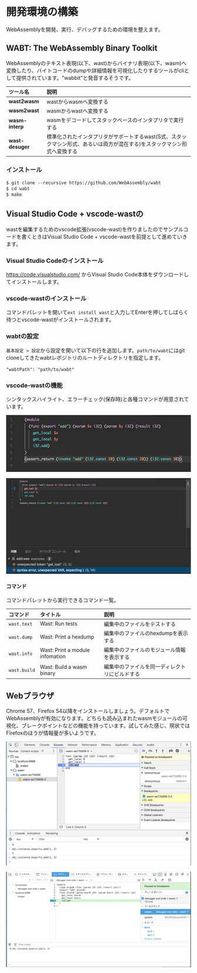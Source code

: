 # 開発環境の構築

WebAssemblyを開発、実行、デバッグするための環境を整えます。

## WABT: The WebAssembly Binary Toolkit

WebAssemblyのテキスト表現(以下、wast)からバイナリ表現(以下、wasm)へ変換したり、バイトコードのdumpや詳細情報を可視化したりするツールがcliとして提供されています。"wabbit"と発音するそうです。

ツール名 | 説明
:---|:---
**wast2wasm** | wastからwasmへ変換する
**wasm2wast** | wasmからwastへ変換する
**wasm-interp** | wasmをデコードしてスタックベースのインタプリタで実行する
**wast-desuger** | 標準化されたインタプリタがサポートするwast(S式、スタックマシン形式、あるいは両方が混在する)をスタックマシン形式へ変換する

### インストール

```
$ git clone --recursive https://github.com/WebAssembly/wabt
$ cd wabt
$ make
```

## Visual Studio Code + vscode-wastの

wastを編集するためのvscode拡張(vscode-wast)を作りましたのでサンプルコードを書くときはVisual Studio Code + vscode-wastを前提として進めていきます。

### Visual Studio Codeのインストール

https://code.visualstudio.com/ からVisual Studio Code本体をダウンロードしてインストールします。

### vscode-wastのインストール

コマンドパレットを開いて`ext install wast`と入力してEnterを押してしばらく待つとvscode-wastがインストールされます。

### wabtの設定

`基本設定 > 設定`から設定を開いて以下の行を追加します。`path/to/wabt`にはgit cloneしてきたwabtレポジトリのルートディレクトリを指定します。

```
"wabtPath": "path/to/wabt" 
```

### vscode-wastの機能

シンタックスハイライト、エラーチェック(保存時)と各種コマンドが用意されています。

![シンタックスハイライト例](../images/vs-wast-syntax.png)

![エラーチェック例](../images/vs-wast-errors.png)

#### コマンド

コマンドパレットから実行できるコマンド一覧。

コマンド | タイトル | 説明
:---|:---|:---
`wast.text` | Wast: Run tests | 編集中のファイルをテストする
`wast.dump` | Wast: Print a hexdump | 編集中のファイルのhexdumpを表示する
`wast.info` | Wast: Print a module infomation | 編集中のファイルのモジュール情報を表示する
`wast.build` | Wast: Build a wasm binary | 編集中のファイルを同一ディレクトリにビルドする

## Webブラウザ

Chrome 57、Firefox 54以降をインストールしましょう。デフォルトでWebAssemblyが有効になります。どちらも読み込まれたwasmモジュールの可視化、ブレークポイントなどの機能を持っています。試してみた感じ、現状ではFirefoxのほうが情報量が多いようです。

![Chromeでのデバッグ例](../images/wasm-debug-chrome.png)

![Firefoxでのデバッグ例](../images/wasm-debug-firefox.png)
